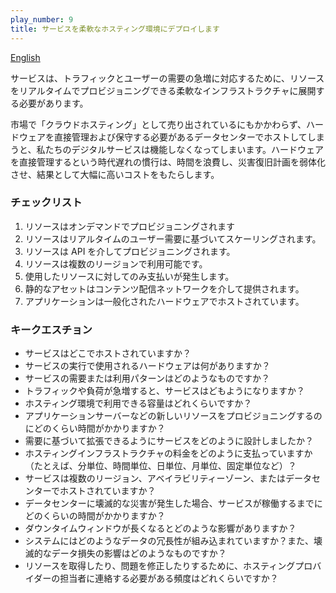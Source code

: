 ```yaml
---
play_number: 9
title: サービスを柔軟なホスティング環境にデプロイします
---
```


[English]({{site.baseurl}}/#play9)

サービスは、トラフィックとユーザーの需要の急増に対応するために、リソースをリアルタイムでプロビジョニングできる柔軟なインフラストラクチャに展開する必要があります。

市場で「クラウドホスティング」として売り出されているにもかかわらず、ハードウェアを直接管理および保守する必要があるデータセンターでホストしてしまうと、私たちのデジタルサービスは機能しなくなってしまいます。ハードウェアを直接管理するという時代遅れの慣行は、時間を浪費し、災害復旧計画を弱体化させ、結果として大幅に高いコストをもたらします。

### チェックリスト

1. リソースはオンデマンドでプロビジョニングされます
2. リソースはリアルタイムのユーザー需要に基づいてスケーリングされます。
3. リソースは API を介してプロビジョニングされます。
4. リソースは複数のリージョンで利用可能です。
5. 使用したリソースに対してのみ支払いが発生します。
6. 静的なアセットはコンテンツ配信ネットワークを介して提供されます。
7. アプリケーションは一般化されたハードウェアでホストされています。

### キークエスチョン

- サービスはどこでホストされていますか？
- サービスの実行で使用されるハードウェアは何がありますか？
- サービスの需要または利用パターンはどのようなものですか？
- トラフィックや負荷が急増すると、サービスはどもようになりますか？
- ホスティング環境で利用できる容量はどれくらいですか？
- アプリケーションサーバーなどの新しいリソースをプロビジョニングするのにどのくらい時間がかかりますか？
- 需要に基づいて拡張できるようにサービスをどのように設計しましたか？
- ホスティングインフラストラクチャの料金をどのように支払っていますか（たとえば、分単位、時間単位、日単位、月単位、固定単位など）？
- サービスは複数のリージョン、アベイラビリティーゾーン、またはデータセンターでホストされていますか？
- データセンターに壊滅的な災害が発生した場合、サービスが稼働するまでにどのくらいの時間がかかりますか？
- ダウンタイムウィンドウが長くなるとどのような影響がありますか？
- システムにはどのようなデータの冗長性が組み込まれていますか？また、壊滅的なデータ損失の影響はどのようなものですか？
- リソースを取得したり、問題を修正したりするために、ホスティングプロバイダーの担当者に連絡する必要がある頻度はどれくらいですか？
